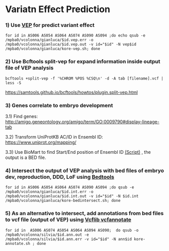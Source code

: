 # Variatn Effect Prediction

### 1) Use [VEP](kore-vep.sh) for predict variant effect 
```
for id in AS006 AS054 AS064 AS074 AS090 AS094 ;do echo qsub -e /mpba0/vcolonna/gianluca/$id.vep.err -o /mpba0/vcolonna/gianluca/$id.vep.out -v id="$id" -N vep$id /mpba0/vcolonna/gianluca/kore-vep.sh; done
```
### 2) Use Bcftools split-vep for expand information inside output file of VEP analysis
```
bcftools +split-vep -f '%CHROM %POS %CSQ\n' -d -A tab [filename].vcf | less -S
```
https://samtools.github.io/bcftools/howtos/plugin.split-vep.html

### 3) Genes correlate to embryo development 

3.1) Find genes: http://amigo.geneontology.org/amigo/term/GO:0009790#display-lineage-tab  

3.2) Transform UniProtKB AC/ID in Ensembl ID: https://www.uniprot.org/mapping/

3.3) Use BioMart to find Start/End position of Ensembl ID [(Script)](biomartScript/biomaRt.R) , the output is a BED file.


### 4) Intersect the output of VEP analysis with bed files of embryo dev, reproduction, DDD, LoF using [Bedtools](kore-bedintersect.sh)

```
for id in AS006 AS054 AS064 AS074 AS090 AS094 ;do qsub -e /mpba0/vcolonna/gianluca/$id.int.err -o /mpba0/vcolonna/gianluca/$id.int.out -v id="$id" -N $id.int /mpba0/vcolonna/gianluca/kore-bedintersect.sh; done
```

### 5) As an alternative to intersect, add annotations from bed files to vcf file (output of VEP) using [Vcflib vcfannotate](kore-annotate.sh) 

```
for id in  AS006 AS074 AS054 AS064 AS094 AS090;  do qsub -o /mpba0/vcolonna/silvia/$id.ann.out -e /mpba0/vcolonna/silvia/$id.ann.err -v id="$id" -N ann$id kore-annotate.sh ; done 
```







